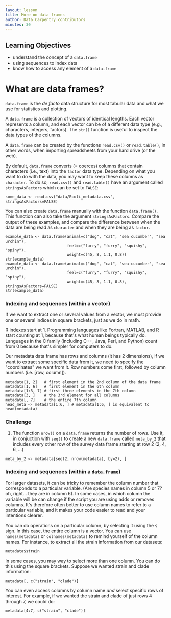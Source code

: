 ```yaml
---
layout: lesson
title: More on data frames
author: Data Carpentry contributors
minutes: 30
---
```


## Learning Objectives
- understand the concept of a `data.frame`
- using sequences to index data
- know how to access any element of a `data.frame`


# What are data frames?

`data.frame` is the _de facto_ data structure for most tabular data and what we use for statistics and plotting.

A `data.frame` is a collection of vectors of identical lengths. Each vector represents a column, and each vector can be of a different data type (e.g., characters, integers, factors). The `str()` function is useful to inspect the data types of the columns.

A `data.frame` can be created by the functions `read.csv()` or `read.table()`, in other words, when importing spreadsheets from your hard drive (or the web).

By default, `data.frame` converts (= coerces) columns that contain characters (i.e., text) into the `factor` data type. Depending on what you want to do with the data, you may want to keep these columns as `character`. To do so, `read.csv()` and `read.table()` have an argument called `stringsAsFactors` which can be set to `FALSE`:

```{r, eval=FALSE, purl=FALSE}
some_data <- read.csv("data/Ecoli_metadata.csv", stringsAsFactors=FALSE)
```


You can also create `data.frame` manually with the function `data.frame()`. This function can also take the argument `stringsAsFactors`. Compare the output of these examples, and compare the difference between when the data are being read as `character` and when they are being as `factor`.

```{r, results='show', purl=TRUE}
example_data <- data.frame(animal=c("dog", "cat", "sea cucumber", "sea urchin"),
                           feel=c("furry", "furry", "squishy", "spiny"),
                           weight=c(45, 8, 1.1, 0.8))
str(example_data)
example_data <- data.frame(animal=c("dog", "cat", "sea cucumber", "sea urchin"),
                           feel=c("furry", "furry", "squishy", "spiny"),
                           weight=c(45, 8, 1.1, 0.8), stringsAsFactors=FALSE)
str(example_data)
```



### Indexing and sequences (within a vector)


If we want to extract one or several values from a vector, we must provide one or several indices in square brackets, just as we do in math. 


R indexes start at 1. Programming languages like Fortran, MATLAB, and R start counting at 1, because that's what human beings typically do. Languages in the C family (including C++, Java, Perl, and Python) count from 0 because that's simpler for computers to do.


Our metadata data frame has rows and columns (it has 2 dimensions), if we want to extract some specific data from it, we need to specify the "coordinates" we want from it. Row numbers come first, followed by column numbers (i.e. [row, column]).

```{r, purl=FALSE, eval=FALSE}
metadata[1, 2]   # first element in the 2nd column of the data frame
metadata[1, 6]   # first element in the 6th column
metadata[1:3, 7] # first three elements in the 7th column
metadata[3, ]    # the 3rd element for all columns
metadata[, 7]    # the entire 7th column
head_meta <- metadata[1:6, ] # metadata[1:6, ] is equivalent to head(metadata)
```

### Challenge

1. The function `nrow()` on a `data.frame` returns the number of rows. Use it,
   in conjuction with `seq()` to create a new `data.frame` called
   `meta_by_2` that includes every other row of the survey data frame
   starting at row 2 (2, 4, 6, ...)


```{r, purl=FALSE}
meta_by_2 <- metadata[seq(2, nrow(metadata), by=2), ]
```


### Indexing and sequences (within a `data.frame`)

For larger datasets, it can be tricky to remember the column number that
corresponds to a particular variable. (Are species names in column 5 or 7? oh, right... they are in column 6). In some cases, in which column the variable will be can change if the script you are using adds or removes columns. It's therefore often better to use column names to refer to a particular variable, and it makes your code easier to read and your intentions clearer.

You can do operations on a particular column, by selecting it using the `$` sign. In this case, the entire column is a vector. You can use
`names(metadata)` or `colnames(metadata)` to remind yourself of the column names. For instance, to extract all the strain information from our datasets:

```{r, eval=FALSE}
metadata$strain
```

In some cases, you may way to select more than one column. You can do this using the square brackets. Suppose we wanted strain and clade information:

```{r, eval=FALSE}
metadata[, c("strain", "clade")]
```

You can even access columns by column name _and_ select specific rows of interest. For example, if we wanted the strain and clade of just rows 4 through 7, we could do:

```{r, eval=FALSE}
metadata[4:7, c("strain", "clade")]
```



